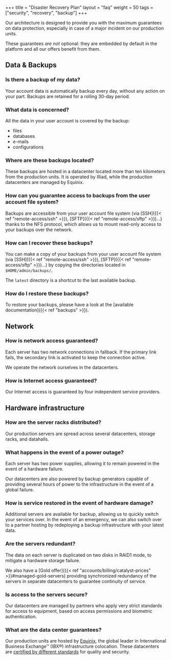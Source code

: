 +++
title = "Disaster Recovery Plan"
layout = "faq"
weight = 50
tags = ["security", "recovery", "backup"]
+++

Our architecture is designed to provide you with the maximum guarantees on data protection, especially in case of a major incident on our production units.

These guarantees *are not* optional: they are embedded by default in the platform and all our offers benefit from them.

## Data & Backups

### Is there a backup of my data?

Your account data is automatically backup every day, without any action on your part. Backups are retained for a rolling 30-day period.

### What data is concerned?

All the data in your user account is covered by the backup:

- files
- databases
- e-mails
- configurations

### Where are these backups located?

These backups are hosted in a datacenter located more than ten kilometers from the production units. It is operated by Illiad, while the production datacenters are managed by Equinix.

### How can you guarantee access to backups from the user account file system?

Backups are accessible from your user account file system (via [SSH]({{< ref "remote-access/ssh" >}}), [SFTP]({{< ref "remote-access/sftp" >}})...) thanks to the NFS protocol, which allows us to mount read-only access to your backups over the network.

### How can I recover these backups?

You can make a copy of your backups from your user account file system (via [SSH]({{< ref "remote-access/ssh" >}}), [SFTP]({{< ref "remote-access/sftp" >}})...) by copying the directories located in `$HOME/admin/backups/`.

The `latest` directory is a shortcut to the last available backup.

### How do I restore these backups?

To restore your backups, please have a look at the [available documentation]({{< ref "backups" >}}).

## Network

### How is network access guaranteed?

Each server has two network connections in fallback. If the primary link fails, the secondary link is activated to keep the connection active.

We operate the network ourselves in the datacenters.

### How is Internet access guaranteed?

Our Internet access is guaranteed by four independent service providers.

## Hardware infrastructure

### How are the server racks distributed?

Our production servers are spread across several datacenters, storage racks, and datahalls.

### What happens in the event of a power outage?

Each server has two power supplies, allowing it to remain powered in the event of a hardware failure.

Our datacenters are also powered by backup generators capable of providing several hours of power to the infrastructure in the event of a global failure.

### How is service restored in the event of hardware damage?

Additional servers are available for backup, allowing us to quickly switch your services over. In the event of an emergency, we can also switch over to a partner hosting by redeploying a backup infrastructure with your latest data.

### Are the servers redundant?

The data on each server is duplicated on two disks in RAID1 mode, to mitigate a hardware storage failure.

We also have a [Gold offer]({{< ref "accounts/billing/catalyst-prices" >}}#managed-gold-servers) providing synchronized redundancy of the servers in separate datacenters to guarantee continuity of service.

### Is access to the servers secure?

Our datacenters are managed by partners who apply very strict standards for access to equipment, based on access permissions and biometric authentication.

### What are the data center guarantees?

Our production units are hosted by [Equinix](https://www.equinix.com/data-centers/colocation/), the global leader in International Business Exchange™ (IBX®) infrastructure colocation. These datacenters are [certified by different standards](https://www.equinix.com/data-centers/design/standards-compliance/) for quality and security.
